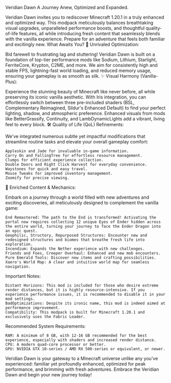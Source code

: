Veridian Dawn
A Journey Anew, Optimized and Expanded.

Veridian Dawn invites you to rediscover Minecraft 1.20.1 in a truly enhanced and optimized way. This modpack meticulously balances breathtaking visual upgrades, unparalleled performance boosts, and thoughtful quality-of-life features, all while introducing fresh content that seamlessly blends with the vanilla experience. Prepare for an adventure that feels both familiar and excitingly new.
What Awaits You?
🚀 Unrivaled Optimization:

Bid farewell to frustrating lag and stuttering! Veridian Dawn is built on a foundation of top-tier performance mods like Sodium, Lithium, Starlight, FerriteCore, Krypton, C2ME, and more. We aim for consistently high and stable FPS, lightning-fast world loading, and reduced memory usage, ensuring your gameplay is as smooth as silk.
✨ Visual Harmony (Vanilla-Plus):

Experience the stunning beauty of Minecraft like never before, all while preserving its iconic vanilla aesthetic. With Iris integration, you can effortlessly switch between three pre-included shaders (BSL, Complementary Reimagined, Sildur's Enhanced Default) to find your perfect lighting, shadow, and atmospheric preference. Enhanced visuals from mods like BetterGrassify, Continuity, and LambDynamicLights add a vibrant, living feel to every block.
🛠️ Quality of Life (QoL) Refinements:

We've integrated numerous subtle yet impactful modifications that streamline routine tasks and elevate your overall gameplay comfort:

    Appleskin and Jade for invaluable in-game information.
    Carry On and FallingTree for effortless resource management.
    Clumps for efficient experience collection.
    Double Doors and Right Click Harvest for everyday convenience.
    Waystones for quick and easy travel.
    Mouse Tweaks for improved inventory management.
    Zoomify for precise viewing.

🌌 Enriched Content & Mechanics:

Embark on a journey through a world filled with new adventures and exciting discoveries, all meticulously designed to complement the vanilla game:

    End Remastered: The path to the End is transformed! Activating the portal now requires collecting 12 unique Eyes of Ender hidden across the entire world, turning your journey to face the Ender Dragon into an epic quest.
    Geophilic, Structory, Repurposed Structures: Encounter new and redesigned structures and biomes that breathe fresh life into exploration.
    Incendium: Expands the Nether experience with new challenges.
    Friends and Foes, Creeper Overhaul: Enhanced and new mob encounters.
    Pure Emerald Tools: Discover new items and crafting possibilities.
    Xaero's World Map: A clear and intuitive world map for seamless navigation.

Important Notes:

    Distant Horizons: This mod is included for those who desire extreme render distances, but it is highly resource-intensive. If you experience performance issues, it is recommended to disable it in your mod settings.
    BadOptimizations: Despite its ironic name, this mod is indeed aimed at performance improvement.
    Compatibility: This modpack is built for Minecraft 1.20.1 and exclusively uses the Fabric Loader.

Recommended System Requirements:

    RAM: A minimum of 8 GB, with 12-16 GB recommended for the best experience, especially with shaders and increased render distance.
    CPU: A modern quad-core processor or better.
    GPU: NVIDIA GTX 10-series / AMD RX 500-series or equivalent, or newer.

Veridian Dawn is your gateway to a Minecraft universe unlike any you've experienced: familiar yet profoundly enhanced, optimized for peak performance, and brimming with fresh adventures. Embrace the Veridian Dawn and begin your new journey today!
